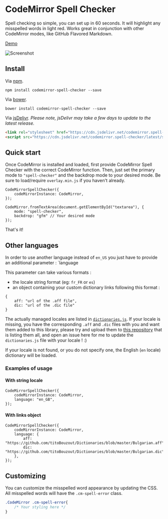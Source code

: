 # CodeMirror Spell Checker
Spell checking so simple, you can set up in 60 seconds. It will highlight any misspelled words in light red. Works great in conjunction with other CodeMirror modes, like GitHub Flavored Markdown.

[Demo](http://nextstepwebs.github.io/codemirror-spell-checker/)

![Screenshot](http://i.imgur.com/7yb5Nne.png)

## Install

Via [npm](https://www.npmjs.com/package/codemirror-spell-checker).
```
npm install codemirror-spell-checker --save
```

Via [bower](https://www.bower.io).
```
bower install codemirror-spell-checker --save
```

Via [jsDelivr](https://www.jsdelivr.com/projects/codemirror.spell-checker). *Please note, jsDelivr may take a few days to update to the latest release.*

```HTML
<link rel="stylesheet" href="https://cdn.jsdelivr.net/codemirror.spell-checker/latest/spell-checker.min.css">
<script src="https://cdn.jsdelivr.net/codemirror.spell-checker/latest/spell-checker.min.js"></script>
```

## Quick start
Once CodeMirror is installed and loaded, first provide CodeMirror Spell Checker with the correct CodeMirror function. Then, just set the primary mode to `"spell-checker"` and the backdrop mode to your desired mode. Be sure to load/require `overlay.min.js` if you haven't already.

```JS
CodeMirrorSpellChecker({
	codeMirrorInstance: CodeMirror,
});

CodeMirror.fromTextArea(document.getElementById("textarea"), {
	mode: "spell-checker",
	backdrop: "gfm" // Your desired mode
});
```

That's it!

## Other languages
In order to use another language instead of `en_US` you just have to provide an additional parameter : `language

This parameter can take various formats :
- the locale string format (eg: `fr_FR` or `es`)
- an object containing your custom dictionary links following this format :
```
{
	aff: "url of the .aff file",
	dic: "url of the .dic file"
}
```

The actually managed locales are listed in [`dictionaries.js`](/src/js/dictionaries.js). If your locale is missing, you have the corresponding `.aff` and `.dic` files with you and want them added to this library, please try and upload them to [this repository](https://github.com/titoBouzout/Dictionaries) that is listing them all, and open an issue here for me to update the `dictionaries.js` file with your locale ! :)

If your locale is not found, or you do not specify one, the English (`en` locale) dictionary will be loaded.

### Examples of usage

#### With string locale

```JS
CodeMirrorSpellChecker({
	codeMirrorInstance: CodeMirror,
	language: "en_GB",
});
```

#### With links object

```JS
CodeMirrorSpellChecker({
	codeMirrorInstance: CodeMirror,
	language: {
		aff: "https://github.com/titoBouzout/Dictionaries/blob/master/Bulgarian.aff",
		dic: "https://github.com/titoBouzout/Dictionaries/blob/master/Bulgarian.dic",
	},
});
```

## Customizing
You can customize the misspelled word appearance by updating the CSS. All misspelled words will have the `.cm-spell-error` class.

```CSS
.CodeMirror .cm-spell-error{
	/* Your styling here */
}
```
